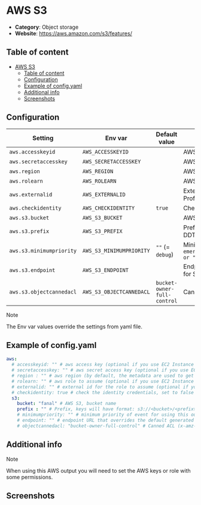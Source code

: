 # AWS S3

- **Category**: Object storage
- **Website**: https://aws.amazon.com/s3/features/

## Table of content

- [AWS S3](#aws-s3)
  - [Table of content](#table-of-content)
  - [Configuration](#configuration)
  - [Example of config.yaml](#example-of-configyaml)
  - [Additional info](#additional-info)
  - [Screenshots](#screenshots)

## Configuration

| Setting                  | Env var                  | Default value               | Description                                                                                                                         |
|--------------------------|--------------------------|-----------------------------|-------------------------------------------------------------------------------------------------------------------------------------|
| `aws.accesskeyid`        | `AWS_ACCESSKEYID`        |                             | AWS access key (optional if you use EC2 Instance Profile)                                                                           |
| `aws.secretaccesskey`    | `AWS_SECRETACCESSKEY`    |                             | AWS secret access key (optional if you use EC2 Instance Profile)                                                                    |
| `aws.region`             | `AWS_REGION`             |                             | AWS region (by default, the metadata are used to get it)                                                                            |
| `aws.rolearn`            | `AWS_ROLEARN`            |                             | AWS role to assume (optional if you use EC2 Instance Profile)                                                                       |
| `aws.externalid`         | `AWS_EXTERNALID`         |                             | External id for the role to assume (optional if you use EC2 Instance Profile)                                                       |
| `aws.checkidentity`      | `AWS_CHECKIDENTITY`      | `true`                      | Check the identity credentials, set to false for locale developments                                                                |
| `aws.s3.bucket`          | `AWS_S3_BUCKET`          |                             | AWS S3 bucket name, if not empty, AWS S3 output is **enabled**                                                                      |
| `aws.s3.prefix`          | `AWS_S3_PREFIX`          |                             | Prefix, keys will have format: s3://<bucket>/<prefix>/YYYY-MM-DD/YYYY-MM-DDTHH:mm:ss.s+01:00.json                                   |
| `aws.s3.minimumpriority` | `AWS_S3_MINIMUMPRIORITY` | `""` (= `debug`)            | Minimum priority of event for using this output, order is `emergency,alert,critical,error,warning,notice,informational,debug or ""` |
| `aws.s3.endpoint`        | `AWS_S3_ENDPOINT`        |                             | Endpoint URL that overrides the default generated endpoint, use this for S3 compatible APIs                                         |
| `aws.s3.objectcannedacl` | `AWS_S3_OBJECTCANNEDACL` | `bucket-owner-full-control` | Canned ACL (`x-amz-acl`) to use when creating the object                                                                            |

> [!NOTE]
The Env var values override the settings from yaml file.

## Example of config.yaml

```yaml
aws:
  # accesskeyid: "" # aws access key (optional if you use EC2 Instance Profile)
  # secretaccesskey: "" # aws secret access key (optional if you use EC2 Instance Profile)
  # region : "" # aws region (by default, the metadata are used to get it)
  # rolearn: "" # aws role to assume (optional if you use EC2 Instance Profile)
  # externalid: "" # external id for the role to assume (optional if you use EC2 Instance Profile)
  # checkidentity: true # check the identity credentials, set to false for locale developments (default: true)
  s3:
    bucket: "fanal" # AWS S3, bucket name
    prefix : "" # Prefix, keys will have format: s3://<bucket>/<prefix>/YYYY-MM-DD/YYYY-MM-DDTHH:mm:ss.s+01:00.json
    # minimumpriority: "" # minimum priority of event for using this output, order is emergency|alert|critical|error|warning|notice|informational|debug or "" (default)
    # endpoint: "" # endpoint URL that overrides the default generated endpoint, use this for S3 compatible APIs
    # objectcannedacl: "bucket-owner-full-control" # Canned ACL (x-amz-acl) to use when creating the object
```

## Additional info

> [!NOTE]
When using this AWS output you will need to set the AWS keys or role with some permissions.

## Screenshots
